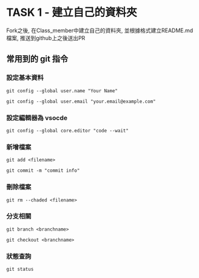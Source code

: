 # TASK 1 - 建立自己的資料夾
Fork之後, 在Class_member中建立自己的資料夾, 並根據格式建立README.md檔案, 推送到github上之後送出PR

## 常用到的 git 指令
### 設定基本資料
`git config --global user.name "Your Name"`

`git config --global user.email "your.email@example.com"`

### 設定編輯器為 vsocde
`git config --global core.editor "code --wait"`

### 新增檔案
`git add <filename>` 

`git commit -m "commit info"`

### 刪除檔案
`git rm --chaded <filename>`

### 分支相關
`git branch <branchname>`

`git checkout <branchname>`

###  狀態查詢
`git status`